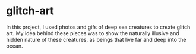 # glitch-art

In this project, I used photos and gifs of deep sea creatures to create glitch art. My idea behind these pieces was to show the naturally illusive and hidden nature of these creatures, as beings that live far and deep into the ocean. 
